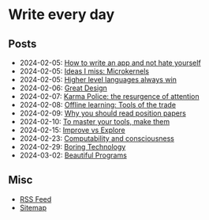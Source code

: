 # Write every day

## Posts

- 2024-02-05: [How to write an app and not hate yourself](./1.md)
- 2024-02-05: [Ideas I miss: Microkernels](./2.md)
- 2024-02-05: [Higher level languages always win](./3.md)
- 2024-02-06: [Great Design](./4.md)
- 2024-02-07: [Karma Police: the resurgence of attention](./5.md)
- 2024-02-08: [Offline learning: Tools of the trade](./6.md)
- 2024-02-09: [Why you should read position papers](./7.md)
- 2024-02-10: [To master your tools, make them](./8.md)
- 2024-02-15: [Improve vs Explore](./9.md)
- 2024-02-23: [Computability and consciousness](./10.md)
- 2024-02-29: [Boring Technology](./11.md)
- 2024-03-02: [Beautiful Programs](./12.md)

## Misc

- [RSS Feed](./rss.xml)
- [Sitemap](./sitemap.xml)
